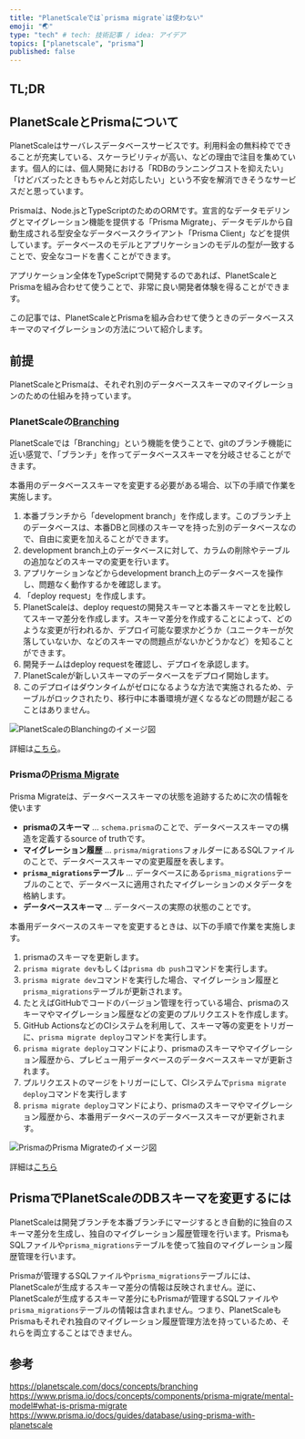 ```yaml
---
title: "PlanetScaleでは`prisma migrate`は使わない"
emoji: "🌏"
type: "tech" # tech: 技術記事 / idea: アイデア
topics: ["planetscale", "prisma"]
published: false
---
```


## TL;DR

## PlanetScaleとPrismaについて

PlanetScaleはサーバレスデータベースサービスです。利用料金の無料枠でできることが充実している、スケーラビリティが高い、などの理由で注目を集めています。個人的には、個人開発における「RDBのランニングコストを抑えたい」「けどバズったときもちゃんと対応したい」という不安を解消できそうなサービスだと思っています。

Prismaは、Node.jsとTypeScriptのためのORMです。宣言的なデータモデリングとマイグレーション機能を提供する「Prisma Migrate」、データモデルから自動生成される型安全なデータベースクライアント「Prisma Client」などを提供しています。データベースのモデルとアプリケーションのモデルの型が一致することで、安全なコードを書くことができます。

アプリケーション全体をTypeScriptで開発するのであれば、PlanetScaleとPrismaを組み合わせて使うことで、非常に良い開発者体験を得ることができます。

この記事では、PlanetScaleとPrismaを組み合わせて使うときのデータベーススキーマのマイグレーションの方法について紹介します。

## 前提

PlanetScaleとPrismaは、それぞれ別のデータベーススキーマのマイグレーションのための仕組みを持っています。

### PlanetScaleの[Branching](https://planetscale.com/docs/concepts/branching)

PlanetScaleでは「Branching」という機能を使うことで、gitのブランチ機能に近い感覚で、「ブランチ」を作ってデータベーススキーマを分岐させることができます。

本番用のデータベーススキーマを変更する必要がある場合、以下の手順で作業を実施します。

1. 本番ブランチから「development branch」を作成します。このブランチ上のデータベースは、本番DBと同様のスキーマを持った別のデータベースなので、自由に変更を加えることができます。
2. development branch上のデータベースに対して、カラムの削除やテーブルの追加などのスキーマの変更を行います。
3. アプリケーションなどからdevelopment branch上のデータベースを操作し、問題なく動作するかを確認します。
4. 「deploy request」を作成します。
5. PlanetScaleは、deploy requestの開発スキーマと本番スキーマとを比較してスキーマ差分を作成します。スキーマ差分を作成することによって、どのような変更が行われるか、デプロイ可能な要求かどうか（ユニークキーが欠落していないか、などのスキーマの問題点がないかどうかなど）を知ることができます。
6. 開発チームはdeploy requestを確認し、デプロイを承認します。
7. PlanetScaleが新しいスキーマのデータベースをデプロイ開始します。
8. このデプロイはダウンタイムがゼロになるような方法で実施されるため、テーブルがロックされたり、移行中に本番環境が遅くなるなどの問題が起こることはありません。

![PlanetScaleのBlanchingのイメージ図](https://planetscale-images.imgix.net/docs/concepts/branching/diagram.png?auto=compress%2Cformat)

詳細は[こちら](https://planetscale.com/docs/concepts/branching)。

### Prismaの[Prisma Migrate](https://www.prisma.io/docs/concepts/components/prisma-migrate)

Prisma Migrateは、データベーススキーマの状態を追跡するために次の情報を使います

- **prismaのスキーマ** … `schema.prisma`のことで、データベーススキーマの構造を定義するsource of truthです。
- **マイグレーション履歴** … `prisma/migrations`フォルダーにあるSQLファイルのことで、データベーススキーマの変更履歴を表します。
- **`prisma_migrations`テーブル** … データベースにある`prisma_migrations`テーブルのことで、データベースに適用されたマイグレーションのメタデータを格納します。
- **データベーススキーマ** … データベースの実際の状態のことです。

本番用データベースのスキーマを変更するときは、以下の手順で作業を実施します。

1. prismaのスキーマを更新します。
2. `prisma migrate dev`もしくは`prisma db push`コマンドを実行します。
3. `prisma migrate dev`コマンドを実行した場合、マイグレーション履歴と`prisma_migrations`テーブルが更新されます。
4. たとえばGitHubでコードのバージョン管理を行っている場合、prismaのスキーマやマイグレーション履歴などの変更のプルリクエストを作成します。
5. GitHub ActionsなどのCIシステムを利用して、スキーマ等の変更をトリガーに、`prisma migrate deploy`コマンドを実行します。
6. `prisma migrate deploy`コマンドにより、prismaのスキーマやマイグレーション履歴から、プレビュー用データベースのデータベーススキーマが更新されます。
7. プルリクエストのマージをトリガーにして、CIシステムで`prisma migrate deploy`コマンドを実行します
8. `prisma migrate deploy`コマンドにより、prismaのスキーマやマイグレーション履歴から、本番用データベースのデータベーススキーマが更新されます。

![PrismaのPrisma Migrateのイメージ図](https://www.prisma.io/docs/static/19181e590d4e9235f167f8ab7422a6c8/663f3/prisma-migrate-lifecycle.png)

詳細は[こちら](https://www.prisma.io/docs/concepts/components/prisma-migrate/mental-model#what-is-prisma-migrate)

## PrismaでPlanetScaleのDBスキーマを変更するには

PlanetScaleは開発ブランチを本番ブランチにマージするとき自動的に独自のスキーマ差分を生成し、独自のマイグレーション履歴管理を行います。PrismaもSQLファイルや`prisma_migrations`テーブルを使って独自のマイグレーション履歴管理を行います。

Prismaが管理するSQLファイルや`prisma_migrations`テーブルには、PlanetScaleが生成するスキーマ差分の情報は反映されません。逆に、PlanetScaleが生成するスキーマ差分にもPrismaが管理するSQLファイルや`prisma_migrations`テーブルの情報は含まれません。つまり、PlanetScaleもPrismaもそれぞれ独自のマイグレーション履歴管理方法を持っているため、それらを両立することはできません。

<!-- TODO: https://www.prisma.io/docs/guides/database/using-prisma-with-planetscale -->

## 参考

<https://planetscale.com/docs/concepts/branching>
<https://www.prisma.io/docs/concepts/components/prisma-migrate/mental-model#what-is-prisma-migrate>
<https://www.prisma.io/docs/guides/database/using-prisma-with-planetscale>
